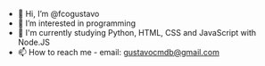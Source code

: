 - 👋 Hi, I’m @fcogustavo
- 👀 I’m interested in programming
- 🌱 I'm currently studying Python, HTML, CSS and JavaScript with Node.JS
- 📫 How to reach me - email: gustavocmdb@gmail.com

<!---
fcogustavo/fcogustavo is a ✨ special ✨ repository because its `README.md` (this file) appears on your GitHub profile.
You can click the Preview link to take a look at your changes.
--->
